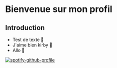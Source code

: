 # Bienvenue sur mon profil #

## Introduction ##


- Test de texte :rocket:
- J'aime bien kirby :monocle_face:
- Allo :clown_face:

[![spotify-github-profile](https://spotify-github-profile.vercel.app/api/view?uid=kishini&cover_image=true&theme=novatorem&bar_color=53b14f&bar_color_cover=false)](https://github.com/kittinan/spotify-github-profile)